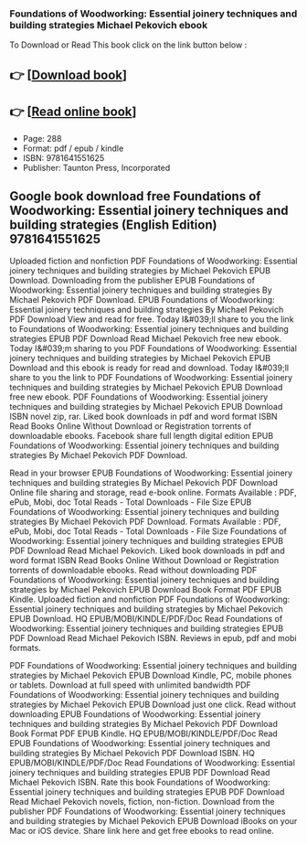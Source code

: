 ### Foundations of Woodworking: Essential joinery techniques and building strategies Michael Pekovich ebook

To Download or Read This book click on the link button below :

## 👉  [**[Download book](http://filesbooks.info/download.php?group=book&from=github.com&id=614587&lnk=1065 "Download book")**]

## 👉  [**[Read online book](http://filesbooks.info/download.php?group=book&from=github.com&id=614587&lnk=1065 "Read online book")**]


* Page: 288
* Format: pdf / epub / kindle
* ISBN: 9781641551625
* Publisher: Taunton Press, Incorporated



## Google book download free Foundations of Woodworking: Essential joinery techniques and building strategies (English Edition) 9781641551625


Uploaded fiction and nonfiction PDF Foundations of Woodworking: Essential joinery techniques and building strategies by Michael Pekovich EPUB Download. Downloading from the publisher EPUB Foundations of Woodworking: Essential joinery techniques and building strategies By Michael Pekovich PDF Download. EPUB Foundations of Woodworking: Essential joinery techniques and building strategies By Michael Pekovich PDF Download View and read for free. Today I&amp;#039;ll share to you the link to Foundations of Woodworking: Essential joinery techniques and building strategies EPUB PDF Download Read Michael Pekovich free new ebook. Today I&amp;#039;m sharing to you PDF Foundations of Woodworking: Essential joinery techniques and building strategies by Michael Pekovich EPUB Download and this ebook is ready for read and download. Today I&amp;#039;ll share to you the link to PDF Foundations of Woodworking: Essential joinery techniques and building strategies by Michael Pekovich EPUB Download free new ebook. PDF Foundations of Woodworking: Essential joinery techniques and building strategies by Michael Pekovich EPUB Download ISBN novel zip, rar. Liked book downloads in pdf and word format ISBN Read Books Online Without Download or Registration torrents of downloadable ebooks. Facebook share full length digital edition EPUB Foundations of Woodworking: Essential joinery techniques and building strategies By Michael Pekovich PDF Download.

Read in your browser EPUB Foundations of Woodworking: Essential joinery techniques and building strategies By Michael Pekovich PDF Download Online file sharing and storage, read e-book online. Formats Available : PDF, ePub, Mobi, doc Total Reads - Total Downloads - File Size EPUB Foundations of Woodworking: Essential joinery techniques and building strategies By Michael Pekovich PDF Download. Formats Available : PDF, ePub, Mobi, doc Total Reads - Total Downloads - File Size Foundations of Woodworking: Essential joinery techniques and building strategies EPUB PDF Download Read Michael Pekovich. Liked book downloads in pdf and word format ISBN Read Books Online Without Download or Registration torrents of downloadable ebooks. Read without downloading PDF Foundations of Woodworking: Essential joinery techniques and building strategies by Michael Pekovich EPUB Download Book Format PDF EPUB Kindle. Uploaded fiction and nonfiction PDF Foundations of Woodworking: Essential joinery techniques and building strategies by Michael Pekovich EPUB Download. HQ EPUB/MOBI/KINDLE/PDF/Doc Read Foundations of Woodworking: Essential joinery techniques and building strategies EPUB PDF Download Read Michael Pekovich ISBN. Reviews in epub, pdf and mobi formats.

PDF Foundations of Woodworking: Essential joinery techniques and building strategies by Michael Pekovich EPUB Download Kindle, PC, mobile phones or tablets. Download at full speed with unlimited bandwidth PDF Foundations of Woodworking: Essential joinery techniques and building strategies by Michael Pekovich EPUB Download just one click. Read without downloading EPUB Foundations of Woodworking: Essential joinery techniques and building strategies By Michael Pekovich PDF Download Book Format PDF EPUB Kindle. HQ EPUB/MOBI/KINDLE/PDF/Doc Read EPUB Foundations of Woodworking: Essential joinery techniques and building strategies By Michael Pekovich PDF Download ISBN. HQ EPUB/MOBI/KINDLE/PDF/Doc Read Foundations of Woodworking: Essential joinery techniques and building strategies EPUB PDF Download Read Michael Pekovich ISBN. Rate this book Foundations of Woodworking: Essential joinery techniques and building strategies EPUB PDF Download Read Michael Pekovich novels, fiction, non-fiction. Download from the publisher PDF Foundations of Woodworking: Essential joinery techniques and building strategies by Michael Pekovich EPUB Download iBooks on your Mac or iOS device. Share link here and get free ebooks to read online.





